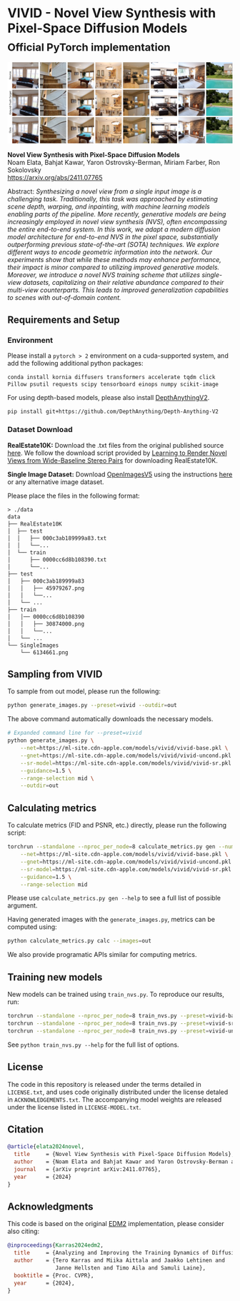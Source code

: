 # **VIVID** - Novel View Synthesis with Pixel-Space Diffusion Models<br><sub>Official PyTorch implementation</sub>

![Sampled Images](./assets/results.png)

**Novel View Synthesis with Pixel-Space Diffusion Models**<br>
Noam Elata, Bahjat Kawar, Yaron Ostrovsky-Berman, Miriam Farber, Ron Sokolovsky<br>
https://arxiv.org/abs/2411.07765<br>

Abstract: *Synthesizing a novel view from a single input image is a challenging task. Traditionally, this task was approached by estimating scene depth, warping, and inpainting, with machine learning models enabling parts of the pipeline. More recently, generative models are being increasingly employed in novel view synthesis (NVS), often encompassing the entire end-to-end system. In this work, we adapt a modern diffusion model architecture for end-to-end NVS in the pixel space, substantially outperforming previous state-of-the-art (SOTA) techniques. We explore different ways to encode geometric information into the network. Our experiments show that while these methods may enhance performance, their impact is minor compared to utilizing improved generative models. Moreover, we introduce a novel NVS training scheme that utilizes single-view datasets, capitalizing on their relative abundance compared to their multi-view counterparts. This leads to improved generalization capabilities to scenes with out-of-domain content.*


## Requirements and Setup

### Environment
Please install a `pytorch > 2` environment on a cuda-supported system, and add the following additional python packages:
```
conda install kornia diffusers transformers accelerate tqdm click Pillow psutil requests scipy tensorboard einops numpy scikit-image
```

For using depth-based models, please also install [DepthAnythingV2](https://github.com/DepthAnything/Depth-Anything-V2).
```
pip install git+https://github.com/DepthAnything/Depth-Anything-V2
```

### Dataset Download
**RealEstate10K:** Download the .txt files from the original published source [here](https://google.github.io/realestate10k/).
We follow the download script provided by [Learning to Render Novel Views from Wide-Baseline Stereo Pairs](https://github.com/yilundu/cross_attention_renderer/blob/master/data_download/README.md) for downloading RealEstate10K.

**Single Image Dataset:** Download [OpenImagesV5](https://storage.googleapis.com/openimages/web/index.html) using the instructions [here](https://storage.googleapis.com/openimages/web/download_v7.html) or any alternative image dataset.

Please place the files in the following format:
```
> ./data
data
├── RealEstate10K
│  ├── test
│  │   ├── 000c3ab189999a83.txt
│  │   └──...
│  └── train
│      ├── 0000cc6d8b108390.txt
│      └──...
├── test
│   ├── 000c3ab189999a83
│   │   ├── 45979267.png
│   │   └──...
│   └── ...
├── train
│   │── 0000cc6d8b108390
│   │   ├── 30874000.png
│   │   └──...
│   └── ...
└── SingleImages
    └── 6134661.png
```


## Sampling from VIVID
To sample from out model, please run the following:

```.bash
python generate_images.py --preset=vivid --outdir=out
```

The above command automatically downloads the necessary models.

```.bash
# Expanded command line for --preset=vivid
python generate_images.py \
    --net=https://ml-site.cdn-apple.com/models/vivid/vivid-base.pkl \
    --gnet=https://ml-site.cdn-apple.com/models/vivid/vivid-uncond.pkl \
    --sr-model=https://ml-site.cdn-apple.com/models/vivid/vivid-sr.pkl \
    --guidance=1.5 \
    --range-selection mid \
    --outdir=out
```

## Calculating metrics

To calculate metrics (FID and PSNR, etc.) directly, please run the following script:
```.bash
torchrun --standalone --nproc_per_node=8 calculate_metrics.py gen --num 10000 \
    --net=https://ml-site.cdn-apple.com/models/vivid/vivid-base.pkl \
    --gnet=https://ml-site.cdn-apple.com/models/vivid/vivid-uncond.pkl \
    --sr-model=https://ml-site.cdn-apple.com/models/vivid/vivid-sr.pkl \
    --guidance=1.5 \
    --range-selection mid
```
Please use `calculate_metrics.py gen --help` to see a full list of possible argument. 

Having generated images with the `generate_images.py`, metrics can be computed using:

```.bash
python calculate_metrics.py calc --images=out
```


We also provide programatic APIs similar for computing metrics.



## Training new models

New models can be trained using `train_nvs.py`. To reproduce our results, run:

```.bash
torchrun --standalone --nproc_per_node=8 train_nvs.py --preset=vivid-base 
torchrun --standalone --nproc_per_node=8 train_nvs.py --preset=vivid-sr 
torchrun --standalone --nproc_per_node=8 train_nvs.py --preset=vivid-uncond 
```

See `python train_nvs.py --help` for the full list of options.

## License

The code in this repository is released under the terms detailed in `LICENSE.txt`, and uses code originally distributed under the license detaled in `ACKNOWLEDGEMENTS.txt`. The accompanying model weights are released under the license listed in `LICENSE-MODEL.txt`.

## Citation

```bibtex
@article{elata2024novel,
  title     = {Novel View Synthesis with Pixel-Space Diffusion Models},
  author    = {Noam Elata and Bahjat Kawar and Yaron Ostrovsky-Berman and Miriam Farber and Ron Sokolovsky},
  journal   = {arXiv preprint arXiv:2411.07765},
  year      = {2024}
}
```

## Acknowledgments

This code is based on the original [EDM2](https://github.com/NVlabs/edm2) implementation, please consider also citing:

```bibtex
@inproceedings{Karras2024edm2,
  title     = {Analyzing and Improving the Training Dynamics of Diffusion Models},
  author    = {Tero Karras and Miika Aittala and Jaakko Lehtinen and
               Janne Hellsten and Timo Aila and Samuli Laine},
  booktitle = {Proc. CVPR},
  year      = {2024},
}
```

